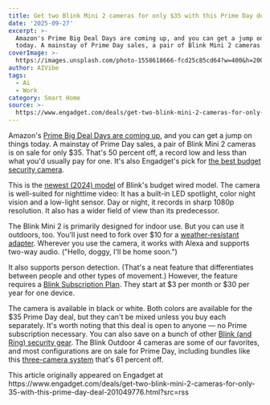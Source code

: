 ```yaml
---
title: Get two Blink Mini 2 cameras for only $35 with this Prime Day deal
date: '2025-09-27'
excerpt: >-
  Amazon's Prime Big Deal Days are coming up, and you can get a jump on things
  today. A mainstay of Prime Day sales, a pair of Blink Mini 2 cameras is o...
coverImage: >-
  https://images.unsplash.com/photo-1558618666-fcd25c85cd64?w=400&h=200&fit=crop&auto=format
author: AIVibe
tags:
  - Ai
  - Work
category: Smart Home
source: >-
  https://www.engadget.com/deals/get-two-blink-mini-2-cameras-for-only-35-with-this-prime-day-deal-201049776.html?src=rss
---
```

<p>Amazon's <a data-i13n="cpos:1;pos:1" href="https://www.engadget.com/deals/the-best-october-prime-day-deals-to-get-today-early-sales-on-tech-from-apple-roku-shark-anker-and-more-050801467.html">Prime Big Deal Days are coming up</a>, and you can get a jump on things today. A mainstay of Prime Day sales, a pair of Blink Mini 2 cameras is on sale for only $35. That's 50 percent off, a record low and less than what you'd usually pay for one. It's also Engadget's pick for <a data-i13n="cpos:2;pos:1" href="https://www.engadget.com/home/smart-home/best-security-camera-130035012.html">the best budget security camera</a>.</p> 
<p>This is the <a data-i13n="cpos:3;pos:1" href="https://www.engadget.com/blinks-new-mini-2-offers-a-built-in-spotlight-and-person-detection-for-40-130055057.html">newest (2024) model</a> of Blink's budget wired model. The camera is well-suited for nighttime video: It has a built-in LED spotlight, color night vision and a low-light sensor. Day or night, it records in sharp 1080p resolution. It also has a wider field of view than its predecessor.</p> <span id="end-legacy-contents"></span> 
<p> <core-commerce id="4c36ff2f7aab4e0ea97bec5482a2df58" data-type="product-list" data-original-url="https://www.amazon.com/Blink-Mini-2-Camera-White/dp/B0BWX1D2DW?th=1"></core-commerce></p> 
<p>The Blink Mini 2 is primarily designed for indoor use. But you can use it outdoors, too. You'll just need to fork over $10 for a <a data-i13n="elm:affiliate_link;sellerN:Amazon;elmt:;cpos:4;pos:1" href="https://shopping.yahoo.com/rdlw?merchantId=66ea567a-c987-4c2e-a2ff-02904efde6ea&amp;itemId=amazon_B0CBL72HYD&amp;siteId=us-engadget&amp;pageId=1p-autolink&amp;contentUuid=c376320e-5a8d-4ac1-b32b-0145cafc1ae3&amp;featureId=text-link&amp;merchantName=Amazon&amp;linkText=weather-resistant+adapter&amp;custData=eyJzb3VyY2VOYW1lIjoiV2ViLURlc2t0b3AtVmVyaXpvbiIsImxhbmRpbmdVcmwiOiJodHRwczovL3d3dy5hbWF6b24uY29tL0JsaW5rLS1NaW5pLTItUG93ZXItQWRwYXRlci9kcC9CMENCTDcySFlELz90YWc9Z2RndDBjLTIwIiwiY29udGVudFV1aWQiOiJjMzc2MzIwZS01YThkLTRhYzEtYjMyYi0wMTQ1Y2FmYzFhZTMiLCJvcmlnaW5hbFVybCI6Imh0dHBzOi8vd3d3LmFtYXpvbi5jb20vQmxpbmstLU1pbmktMi1Qb3dlci1BZHBhdGVyL2RwL0IwQ0JMNzJIWUQvIiwiZHluYW1pY0NlbnRyYWxUcmFja2luZ0lkIjp0cnVlLCJzaXRlSWQiOiJ1cy1lbmdhZGdldCIsInBhZ2VJZCI6IjFwLWF1dG9saW5rIiwiZmVhdHVyZUlkIjoidGV4dC1saW5rIn0&amp;signature=AQAAAYV57Fyz1GBgvOmZfot-Aybfnan9WCvQXkFBF1-umNSt&amp;gcReferrer=https%3A%2F%2Fwww.amazon.com%2FBlink--Mini-2-Power-Adpater%2Fdp%2FB0CBL72HYD%2F" class="rapid-with-clickid" data-original-link="https://www.amazon.com/Blink--Mini-2-Power-Adpater/dp/B0CBL72HYD/">weather-resistant adapter</a>. Wherever you use the camera, it works with Alexa and supports two-way audio. ("Hello, doggy, I'll be home soon.")</p> 
<p>It also supports person detection. (That's a neat feature that differentiates between people and other types of movement.) However, the feature requires a <a data-i13n="elm:affiliate_link;sellerN:Amazon;elmt:;cpos:5;pos:1" href="https://shopping.yahoo.com/rdlw?merchantId=66ea567a-c987-4c2e-a2ff-02904efde6ea&amp;itemId=amazon_B08JHG867P&amp;siteId=us-engadget&amp;pageId=1p-autolink&amp;contentUuid=c376320e-5a8d-4ac1-b32b-0145cafc1ae3&amp;featureId=text-link&amp;merchantName=Amazon&amp;linkText=Blink+Subscription+Plan&amp;custData=eyJzb3VyY2VOYW1lIjoiV2ViLURlc2t0b3AtVmVyaXpvbiIsImxhbmRpbmdVcmwiOiJodHRwczovL3d3dy5hbWF6b24uY29tL2RwL0IwOEpIRzg2N1A_dGFnPWdkZ3QwYy0yMCIsImNvbnRlbnRVdWlkIjoiYzM3NjMyMGUtNWE4ZC00YWMxLWIzMmItMDE0NWNhZmMxYWUzIiwib3JpZ2luYWxVcmwiOiJodHRwczovL3d3dy5hbWF6b24uY29tL2RwL0IwOEpIRzg2N1AiLCJkeW5hbWljQ2VudHJhbFRyYWNraW5nSWQiOnRydWUsInNpdGVJZCI6InVzLWVuZ2FkZ2V0IiwicGFnZUlkIjoiMXAtYXV0b2xpbmsiLCJmZWF0dXJlSWQiOiJ0ZXh0LWxpbmsifQ&amp;signature=AQAAATqtGO1ZMerDKCJDzKmOMAYZY_sIywQ_uwBaYOCtR0gi&amp;gcReferrer=https%3A%2F%2Fwww.amazon.com%2Fdp%2FB08JHG867P" class="rapid-with-clickid" data-original-link="https://www.amazon.com/dp/B08JHG867P">Blink Subscription Plan</a>. They start at $3 per month or $30 per year for one device.</p> 
<p>The camera is available in black or white. Both colors are available for the $35 Prime Day deal, but they can't be mixed unless you buy each separately. It's worth noting that this deal is open to anyone — no Prime subscription necessary. You can also save on a bunch of other <a data-i13n="elm:affiliate_link;sellerN:Amazon;elmt:;cpos:6;pos:1" href="https://shopping.yahoo.com/rdlw?merchantId=66ea567a-c987-4c2e-a2ff-02904efde6ea&amp;siteId=us-engadget&amp;pageId=1p-autolink&amp;contentUuid=c376320e-5a8d-4ac1-b32b-0145cafc1ae3&amp;featureId=text-link&amp;merchantName=Amazon&amp;linkText=Blink+%28and+Ring%29+security+gear&amp;custData=eyJzb3VyY2VOYW1lIjoiV2ViLURlc2t0b3AtVmVyaXpvbiIsImxhbmRpbmdVcmwiOiJodHRwczovL3d3dy5hbWF6b24uY29tL2V2ZW50cy9kZXZpY2VkZWFscz90YWc9Z2RndDBjLTIwIiwiY29udGVudFV1aWQiOiJjMzc2MzIwZS01YThkLTRhYzEtYjMyYi0wMTQ1Y2FmYzFhZTMiLCJvcmlnaW5hbFVybCI6Imh0dHBzOi8vd3d3LmFtYXpvbi5jb20vZXZlbnRzL2RldmljZWRlYWxzIiwiZHluYW1pY0NlbnRyYWxUcmFja2luZ0lkIjp0cnVlLCJzaXRlSWQiOiJ1cy1lbmdhZGdldCIsInBhZ2VJZCI6IjFwLWF1dG9saW5rIiwiZmVhdHVyZUlkIjoidGV4dC1saW5rIn0&amp;signature=AQAAAYdPXZp0jEv-JRUxC66tOmyqVaDYAaYyrdnnBuXKGFPF&amp;gcReferrer=https%3A%2F%2Fwww.amazon.com%2Fevents%2Fdevicedeals" class="rapid-with-clickid" data-original-link="https://www.amazon.com/events/devicedeals?ref=ods_ps_pbdd">Blink (and Ring) security gear</a>. The Blink Outdoor 4 cameras are some of our favorites, and most configurations are on sale for Prime Day, including bundles like this <a data-i13n="elm:affiliate_link;sellerN:Amazon;elmt:;cpos:7;pos:1" href="https://shopping.yahoo.com/rdlw?merchantId=66ea567a-c987-4c2e-a2ff-02904efde6ea&amp;itemId=amazon_B0DHLQT3CG&amp;siteId=us-engadget&amp;pageId=1p-autolink&amp;contentUuid=c376320e-5a8d-4ac1-b32b-0145cafc1ae3&amp;featureId=text-link&amp;merchantName=Amazon&amp;linkText=three-camera+system&amp;custData=eyJzb3VyY2VOYW1lIjoiV2ViLURlc2t0b3AtVmVyaXpvbiIsImxhbmRpbmdVcmwiOiJodHRwczovL3d3dy5hbWF6b24uY29tL0JsaW5rLU91dGRvb3ItbmV3ZXN0LW1vZGVsLVdpcmVsZXNzL2RwL0IwREhMUVQzQ0c_dGFnPWdkZ3QwYy0yMCIsImNvbnRlbnRVdWlkIjoiYzM3NjMyMGUtNWE4ZC00YWMxLWIzMmItMDE0NWNhZmMxYWUzIiwib3JpZ2luYWxVcmwiOiJodHRwczovL3d3dy5hbWF6b24uY29tL0JsaW5rLU91dGRvb3ItbmV3ZXN0LW1vZGVsLVdpcmVsZXNzL2RwL0IwREhMUVQzQ0ciLCJkeW5hbWljQ2VudHJhbFRyYWNraW5nSWQiOnRydWUsInNpdGVJZCI6InVzLWVuZ2FkZ2V0IiwicGFnZUlkIjoiMXAtYXV0b2xpbmsiLCJmZWF0dXJlSWQiOiJ0ZXh0LWxpbmsifQ&amp;signature=AQAAAeHj0c_cWEK5Vm7lAxBEPHDVWIczz6_sGnqqXV9qoqBF&amp;gcReferrer=https%3A%2F%2Fwww.amazon.com%2FBlink-Outdoor-newest-model-Wireless%2Fdp%2FB0DHLQT3CG" class="rapid-with-clickid" data-original-link="https://www.amazon.com/Blink-Outdoor-newest-model-Wireless/dp/B0DHLQT3CG?">three-camera system</a> that's 61 percent off.</p> 
<p> <core-commerce id="456556b76ad242bc8f637a19879fa094" data-type="product-list" data-original-url="https://www.amazon.com/Blink-Outdoor-newest-model-Wireless/dp/B0DHLQT3CG?"></core-commerce></p> 
<p></p>This article originally appeared on Engadget at https://www.engadget.com/deals/get-two-blink-mini-2-cameras-for-only-35-with-this-prime-day-deal-201049776.html?src=rss

